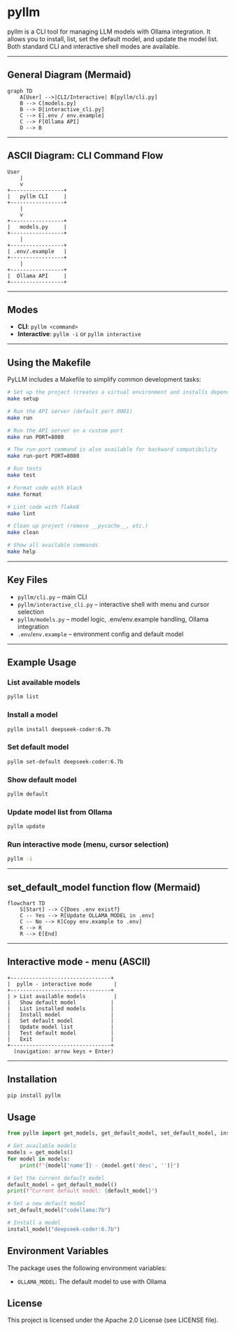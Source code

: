 # pyllm

pyllm is a CLI tool for managing LLM models with Ollama integration. It allows you to install, list, set the default model, and update the model list. Both standard CLI and interactive shell modes are available.

---

## General Diagram (Mermaid)
```mermaid
graph TD
    A[User] -->|CLI/Interactive| B[pyllm/cli.py]
    B --> C[models.py]
    B --> D[interactive_cli.py]
    C --> E[.env / env.example]
    C --> F[Ollama API]
    D --> B
```

---

## ASCII Diagram: CLI Command Flow
```
User
    |
    v
+-----------------+
|   pyllm CLI     |
+-----------------+
    |
    v
+-----------------+
|   models.py     |
+-----------------+
    |
+-----------------+
| .env/.example   |
+-----------------+
    |
+-----------------+
|  Ollama API     |
+-----------------+
```

---

## Modes

- **CLI**: `pyllm <command>`
- **Interactive**: `pyllm -i` or `pyllm interactive`

---

## Using the Makefile

PyLLM includes a Makefile to simplify common development tasks:

```bash
# Set up the project (creates a virtual environment and installs dependencies)
make setup

# Run the API server (default port 8001)
make run

# Run the API server on a custom port
make run PORT=8080

# The run-port command is also available for backward compatibility
make run-port PORT=8080

# Run tests
make test

# Format code with black
make format

# Lint code with flake8
make lint

# Clean up project (remove __pycache__, etc.)
make clean

# Show all available commands
make help
```

---

## Key Files

- `pyllm/cli.py` – main CLI
- `pyllm/interactive_cli.py` – interactive shell with menu and cursor selection
- `pyllm/models.py` – model logic, .env/env.example handling, Ollama integration
- `.env`/`env.example` – environment config and default model

---

## Example Usage

### List available models
```bash
pyllm list
```

### Install a model
```bash
pyllm install deepseek-coder:6.7b
```

### Set default model
```bash
pyllm set-default deepseek-coder:6.7b
```

### Show default model
```bash
pyllm default
```

### Update model list from Ollama
```bash
pyllm update
```

### Run interactive mode (menu, cursor selection)
```bash
pyllm -i
```

---

## set_default_model function flow (Mermaid)
```mermaid
flowchart TD
    S[Start] --> C{Does .env exist?}
    C -- Yes --> R[Update OLLAMA_MODEL in .env]
    C -- No --> K[Copy env.example to .env]
    K --> R
    R --> E[End]
```

---

## Interactive mode - menu (ASCII)
```
+--------------------------------+
|  pyllm - interactive mode       |
+--------------------------------+
| > List available models         |
|   Show default model           |
|   List installed models        |
|   Install model                |
|   Set default model            |
|   Update model list            |
|   Test default model           |
|   Exit                         |
+--------------------------------+
  (navigation: arrow keys + Enter)
```

---

## Installation

```bash
pip install pyllm
```

## Usage

```python
from pyllm import get_models, get_default_model, set_default_model, install_model

# Get available models
models = get_models()
for model in models:
    print(f"{model['name']} - {model.get('desc', '')}")

# Get the current default model
default_model = get_default_model()
print(f"Current default model: {default_model}")

# Set a new default model
set_default_model("codellama:7b")

# Install a model
install_model("deepseek-coder:6.7b")
```

## Environment Variables

The package uses the following environment variables:

- `OLLAMA_MODEL`: The default model to use with Ollama

## License
This project is licensed under the Apache 2.0 License (see LICENSE file).
